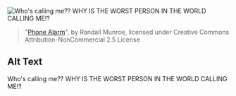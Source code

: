 ![Who's calling me?? WHY IS THE WORST PERSON IN THE WORLD CALLING ME!?](https://imgs.xkcd.com/comics/phone_alarm.png)
> "[Phone Alarm](https://xkcd.com/1359/)", by Randall Munroe, licensed under Creative Commons Attribution-NonCommercial 2.5 License

## Alt Text
Who's calling me?? WHY IS THE WORST PERSON IN THE WORLD CALLING ME!?
